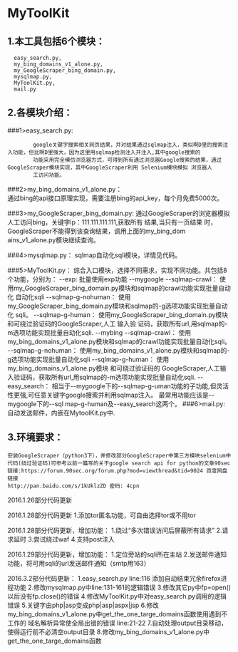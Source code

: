 MyToolKit
====

1.本工具包括6个模块：
---------
      easy_search.py,
      my_bing_domains_v1_alone.py,
      my_GoogleScraper_bing_domain.py,
      mysqlmap.py,
      MyToolKit.py,
      mail.py

2.各模块介绍：
------------
###1>easy_search.py:

            google关键字搜索相关网页结果，并对结果通过sqlmap注入，类似啊D里的搜索注入功能，但比啊D里强大，因为这里用sqlmap检测注入并注入,其中google搜索的
            功能采用完全模仿浏览器方式，可得到所有通过浏览器Google搜索的结果，通过GoogleScraper模块实现，其中GoogleScraper利用 Selenium模块模拟 浏览器人
            工访问功能。

###2>my_bing_domains_v1_alone.py：  
  通过bing的api接口原理实现，需要注册bing的api_key，每个月免费5000次。

###3>my_GoogleScraper_bing_domain.py:
    通过GoogleScraper的浏览器模拟人工访问bing，关键字ip：111.111.111.111,获取所有
    结果,当只有一页结果 时，GoogleScraper不能得到该查询结果，调用上面的my_bing_dom
    ains_v1_alone.py模块继续查询。

###4>mysqlmap.py：
    sqlmap自动化sqli模块，详情见代码。

###5>MyToolKit.py：
    综合入口模块，选择不同需求，实现不同功能。共包括8个功能，分别为：
    --exp:
      批量使用exp功能 
    --mygoogle 
      --sqlmap-crawl：
        使用my_GoogleScraper_bing_domain.py模块和sqlmap的crawl功能实现批量自动化
        自动化sqli
      --sqlmap-g-nohuman：
        使用my_GoogleScraper_bing_domain.py模块和sqlmap的-g选项功能实现批量自动化
        sqli。
      --sqlmap-g-human：
        使用my_GoogleScraper_bing_domain.py模块和可绕过验证码的GoogleScraper,人工
        输入验 证码，获取所有url,用sqlmap的-m选项功能实现批量自动化sqli.
    --mybing
      --sqlmap-crawl：
        使用my_bing_domains_v1_alone.py模块和sqlmap的crawl功能实现批量自动化sqli。
      --sqlmap-g-nohuman：
        使用my_bing_domains_v1_alone.py模块和sqlmap的-g选项功能实现批量自动化sqli
      --sqlmap-g-human：
        使用my_bing_domains_v1_alone.py模块 和可绕过验证码的 GoogleScraper,人工输
        入验证码，获取所有url,用sqlmap的-m选项功能实现批量自动化sqli.
    --easy_search：
      相当于--mygoogle下的--sqlmap-g-uman功能的子功能,但灵活性更强,可任意关键字google搜索并利用sqlmap注入。 最常用功能应该是--mygoogle下的--sql
      map-g-human及--easy_search这两个。
###6>mail.py:
    自动发送邮件，内嵌在MytoolKit.py中.

3.环境要求： 
------------
    安装GoogleScraper（python3下），并修改部分GoogleScraper中第三方模块selenium中代码(绕过验证码)可参考以前一篇写的关于google search api for python的文章90sec
    链接:https://forum.90sec.org/forum.php?mod=viewthread&tid=9024 百度网盘链接
    http://pan.baidu.com/s/1kUklzZD 密码: 4cpn

2016.1.26部分代码更新

2016.1.28部分代码更新
1.添加tor匿名功能，可自由选择tor或不用tor

2016.1.28部分代码更新，增加功能：
1.绕过“多次错误访问后屏蔽所有请求”
2.请求延时
3.尝试绕过waf
4.支持post注入

2016.1.29部分代码更新，增加功能：
1.定位旁站的sqli所在主站
2.发送邮件通知功能，将可用sqli的url发送邮件通知（smtp用163）

2016.3.2部分代码更新：
1.easy_search.py line:116 添加自动结束冗余firefox进程功能 
2.修改mysqlmap.py中line:131-161的逻辑错误 
3.修改其它py中fp=open()以后没有fp.close()的错误 
4.修改MyToolKit.py中对easy_search.py调用的逻辑错误 
5.关键字由php|asp变成php|asp|aspx|jsp 
6.修改my_bing_domains_v1_alone.py中get_the_one_targe_domains函数使用遇到不工作的
  域名解析异常使全局出错的错误 line:21-22 
7.自动处理output目录移动，使得运行前不必清空output目录
8.修改my_bing_domains_v1_alone.py中get_the_one_targe_domains函数
